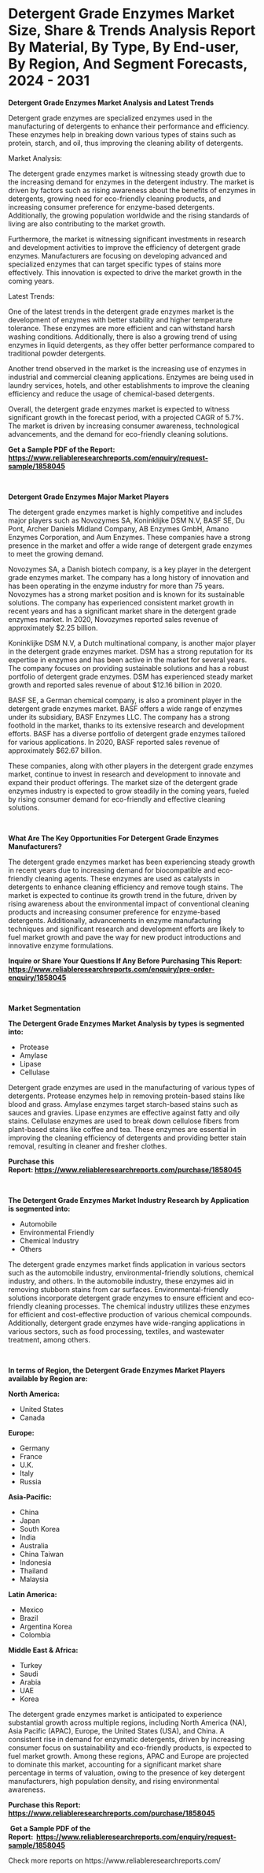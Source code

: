 <p><h1>Detergent Grade Enzymes Market Size, Share & Trends Analysis Report By Material, By Type, By End-user, By Region, And Segment Forecasts, 2024 - 2031</h1></p><p><strong>Detergent Grade Enzymes Market Analysis and Latest Trends</strong></p>
<p><p>Detergent grade enzymes are specialized enzymes used in the manufacturing of detergents to enhance their performance and efficiency. These enzymes help in breaking down various types of stains such as protein, starch, and oil, thus improving the cleaning ability of detergents.</p><p>Market Analysis:</p><p>The detergent grade enzymes market is witnessing steady growth due to the increasing demand for enzymes in the detergent industry. The market is driven by factors such as rising awareness about the benefits of enzymes in detergents, growing need for eco-friendly cleaning products, and increasing consumer preference for enzyme-based detergents. Additionally, the growing population worldwide and the rising standards of living are also contributing to the market growth.</p><p>Furthermore, the market is witnessing significant investments in research and development activities to improve the efficiency of detergent grade enzymes. Manufacturers are focusing on developing advanced and specialized enzymes that can target specific types of stains more effectively. This innovation is expected to drive the market growth in the coming years.</p><p>Latest Trends:</p><p>One of the latest trends in the detergent grade enzymes market is the development of enzymes with better stability and higher temperature tolerance. These enzymes are more efficient and can withstand harsh washing conditions. Additionally, there is also a growing trend of using enzymes in liquid detergents, as they offer better performance compared to traditional powder detergents.</p><p>Another trend observed in the market is the increasing use of enzymes in industrial and commercial cleaning applications. Enzymes are being used in laundry services, hotels, and other establishments to improve the cleaning efficiency and reduce the usage of chemical-based detergents.</p><p>Overall, the detergent grade enzymes market is expected to witness significant growth in the forecast period, with a projected CAGR of 5.7%. The market is driven by increasing consumer awareness, technological advancements, and the demand for eco-friendly cleaning solutions.</p></p>
<p><strong>Get a Sample PDF of the Report:&nbsp; <a href="https://www.reliableresearchreports.com/enquiry/request-sample/1858045">https://www.reliableresearchreports.com/enquiry/request-sample/1858045</a></strong></p>
<p>&nbsp;</p>
<p><strong>Detergent Grade Enzymes Major Market Players</strong></p>
<p><p>The detergent grade enzymes market is highly competitive and includes major players such as Novozymes SA, Koninklijke DSM N.V, BASF SE, Du Pont, Archer Daniels Midland Company, AB Enzymes GmbH, Amano Enzymes Corporation, and Aum Enzymes. These companies have a strong presence in the market and offer a wide range of detergent grade enzymes to meet the growing demand.</p><p>Novozymes SA, a Danish biotech company, is a key player in the detergent grade enzymes market. The company has a long history of innovation and has been operating in the enzyme industry for more than 75 years. Novozymes has a strong market position and is known for its sustainable solutions. The company has experienced consistent market growth in recent years and has a significant market share in the detergent grade enzymes market. In 2020, Novozymes reported sales revenue of approximately $2.25 billion.</p><p>Koninklijke DSM N.V, a Dutch multinational company, is another major player in the detergent grade enzymes market. DSM has a strong reputation for its expertise in enzymes and has been active in the market for several years. The company focuses on providing sustainable solutions and has a robust portfolio of detergent grade enzymes. DSM has experienced steady market growth and reported sales revenue of about $12.16 billion in 2020.</p><p>BASF SE, a German chemical company, is also a prominent player in the detergent grade enzymes market. BASF offers a wide range of enzymes under its subsidiary, BASF Enzymes LLC. The company has a strong foothold in the market, thanks to its extensive research and development efforts. BASF has a diverse portfolio of detergent grade enzymes tailored for various applications. In 2020, BASF reported sales revenue of approximately $62.67 billion.</p><p>These companies, along with other players in the detergent grade enzymes market, continue to invest in research and development to innovate and expand their product offerings. The market size of the detergent grade enzymes industry is expected to grow steadily in the coming years, fueled by rising consumer demand for eco-friendly and effective cleaning solutions.</p></p>
<p>&nbsp;</p>
<p><strong>What Are The Key Opportunities For Detergent Grade Enzymes Manufacturers?</strong></p>
<p><p>The detergent grade enzymes market has been experiencing steady growth in recent years due to increasing demand for biocompatible and eco-friendly cleaning agents. These enzymes are used as catalysts in detergents to enhance cleaning efficiency and remove tough stains. The market is expected to continue its growth trend in the future, driven by rising awareness about the environmental impact of conventional cleaning products and increasing consumer preference for enzyme-based detergents. Additionally, advancements in enzyme manufacturing techniques and significant research and development efforts are likely to fuel market growth and pave the way for new product introductions and innovative enzyme formulations.</p></p>
<p><strong>Inquire or Share Your Questions If Any Before Purchasing This Report: <a href="https://www.reliableresearchreports.com/enquiry/pre-order-enquiry/1858045">https://www.reliableresearchreports.com/enquiry/pre-order-enquiry/1858045</a></strong></p>
<p>&nbsp;</p>
<p><strong>Market Segmentation</strong></p>
<p><strong>The Detergent Grade Enzymes Market Analysis by types is segmented into:</strong></p>
<p><ul><li>Protease</li><li>Amylase</li><li>Lipase</li><li>Cellulase</li></ul></p>
<p><p>Detergent grade enzymes are used in the manufacturing of various types of detergents. Protease enzymes help in removing protein-based stains like blood and grass. Amylase enzymes target starch-based stains such as sauces and gravies. Lipase enzymes are effective against fatty and oily stains. Cellulase enzymes are used to break down cellulose fibers from plant-based stains like coffee and tea. These enzymes are essential in improving the cleaning efficiency of detergents and providing better stain removal, resulting in cleaner and fresher clothes.</p></p>
<p><strong>Purchase this Report:&nbsp;<a href="https://www.reliableresearchreports.com/purchase/1858045">https://www.reliableresearchreports.com/purchase/1858045</a></strong></p>
<p>&nbsp;</p>
<p><strong>The Detergent Grade Enzymes Market Industry Research by Application is segmented into:</strong></p>
<p><ul><li>Automobile</li><li>Environmental Friendly</li><li>Chemical Industry</li><li>Others</li></ul></p>
<p><p>The detergent grade enzymes market finds application in various sectors such as the automobile industry, environmental-friendly solutions, chemical industry, and others. In the automobile industry, these enzymes aid in removing stubborn stains from car surfaces. Environmental-friendly solutions incorporate detergent grade enzymes to ensure efficient and eco-friendly cleaning processes. The chemical industry utilizes these enzymes for efficient and cost-effective production of various chemical compounds. Additionally, detergent grade enzymes have wide-ranging applications in various sectors, such as food processing, textiles, and wastewater treatment, among others.</p></p>
<p>&nbsp;</p>
<p><strong>In terms of Region, the Detergent Grade Enzymes Market Players available by Region are:</strong></p>
<p>
    <p> <strong> North America: </strong>
        <ul>
            <li>United States</li>
            <li>Canada</li>
        </ul>
        </p> 
    <p> <strong> Europe: </strong>
        <ul>
            <li>Germany</li>
            <li>France</li>
            <li>U.K.</li>
            <li>Italy</li>
            <li>Russia</li>
        </ul>
        </p> 
    <p> <strong> Asia-Pacific: </strong>
        <ul>
            <li>China</li>
            <li>Japan</li>
            <li>South Korea</li>
            <li>India</li>
            <li>Australia</li>
            <li>China Taiwan</li>
            <li>Indonesia</li>
            <li>Thailand</li>
            <li>Malaysia</li>
        </ul>
        </p> 
    <p> <strong> Latin America: </strong>
        <ul>
            <li>Mexico</li>
            <li>Brazil</li>
            <li>Argentina Korea</li>
            <li>Colombia</li>
        </ul>
        </p> 
    <p> <strong> Middle East & Africa: </strong>
        <ul>
            <li>Turkey</li>
            <li>Saudi</li>
            <li>Arabia</li>
            <li>UAE</li>
            <li>Korea</li>
        </ul>
    </p>
    </p>
<p><p>The detergent grade enzymes market is anticipated to experience substantial growth across multiple regions, including North America (NA), Asia Pacific (APAC), Europe, the United States (USA), and China. A consistent rise in demand for enzymatic detergents, driven by increasing consumer focus on sustainability and eco-friendly products, is expected to fuel market growth. Among these regions, APAC and Europe are projected to dominate this market, accounting for a significant market share percentage in terms of valuation, owing to the presence of key detergent manufacturers, high population density, and rising environmental awareness.</p></p>
<p><strong>Purchase this Report: <a href="https://www.reliableresearchreports.com/purchase/1858045">https://www.reliableresearchreports.com/purchase/1858045</a></strong></p>
<p>&nbsp;<strong>Get a Sample PDF of the Report:&nbsp;&nbsp;<a href="https://www.reliableresearchreports.com/enquiry/request-sample/1858045">https://www.reliableresearchreports.com/enquiry/request-sample/1858045</a></strong></p>
<p><strong></strong></p>
<p>Check more reports on https://www.reliableresearchreports.com/</p>